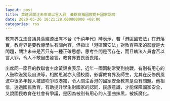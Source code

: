 ```yaml
---
layout: post
title: 葉建源關注未來或以言入罪　黃錦良稱國教提升國家認同
date: 2020-05-26 10:21:28.000000000 +08:00
categories: rss
---
```


教育界立法會議員葉建源出席本台《千禧年代》時表示，若「港區國安法」在港落實，教育界是要教導學生有關內容，但指出「港區國安法」對教育帶來的影響是大問題，關注未來是否只有一種正確思想，思考空間是否存在，而且執法人員會否以言入罪，令人不敢自由發言，教育界要畏首畏尾。

出席同一節目的教聯會主席黃錦良表示，近年一國兩制常受到挑戰，有別有用心的人鼓吹港獨及自決等，相關思潮亦入侵校園，影響教育界及師生，尤其在反修例風波中很多年輕人被鼓吹爭取港獨，令人關注香港的國家安全教育是否有問題。他相信，透過國民教育，有助提升學生對國家的認同、民族意識，才能保障國家安全，又說國民教育在社會有爭議，是因為被別有用心的人歪曲抹黑，被妖魔化。
